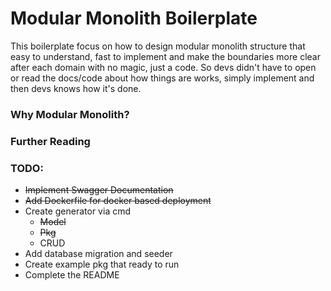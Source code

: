 # Modular Monolith Boilerplate

This boilerplate focus on how to design modular monolith structure
that easy to understand, fast to implement and make the boundaries more
clear after each domain with no magic, just a code. So devs didn't have to
open or read the docs/code about how things are works, simply implement
and then devs knows how it's done.

### Why Modular Monolith?

### Further Reading

### TODO:

- ~~Implement Swagger Documentation~~
- ~~Add Dockerfile for docker based deployment~~
- Create generator via cmd
  - ~~Model~~
  - ~~Pkg~~
  - CRUD
- Add database migration and seeder
- Create example pkg that ready to run
- Complete the README
